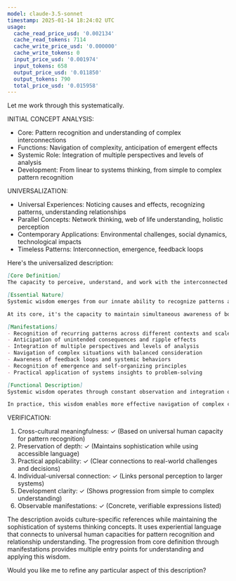 ```yaml
---
model: claude-3.5-sonnet
timestamp: 2025-01-14 18:24:02 UTC
usage:
  cache_read_price_usd: '0.002134'
  cache_read_tokens: 7114
  cache_write_price_usd: '0.000000'
  cache_write_tokens: 0
  input_price_usd: '0.001974'
  input_tokens: 658
  output_price_usd: '0.011850'
  output_tokens: 790
  total_price_usd: '0.015958'
---
```


Let me work through this systematically.

INITIAL CONCEPT ANALYSIS:
- Core: Pattern recognition and understanding of complex interconnections
- Functions: Navigation of complexity, anticipation of emergent effects
- Systemic Role: Integration of multiple perspectives and levels of analysis
- Development: From linear to systems thinking, from simple to complex pattern recognition

UNIVERSALIZATION:
- Universal Experiences: Noticing causes and effects, recognizing patterns, understanding relationships
- Parallel Concepts: Network thinking, web of life understanding, holistic perception
- Contemporary Applications: Environmental challenges, social dynamics, technological impacts
- Timeless Patterns: Interconnection, emergence, feedback loops

Here's the universalized description:

```markdown
[Core Definition]
The capacity to perceive, understand, and work with the interconnected nature of reality. It manifests as the ability to recognize patterns, anticipate emergent effects, and navigate complex systems while maintaining awareness of multiple levels of interaction and influence.

[Essential Nature]
Systemic wisdom emerges from our innate ability to recognize patterns and relationships, developed to encompass increasingly complex webs of connection. It represents the maturation of perception from linear cause-and-effect to understanding multiple influences, feedback loops, and emergent properties. This wisdom combines careful observation, pattern recognition, and an intuitive grasp of how parts relate to wholes.

At its core, it's the capacity to maintain simultaneous awareness of both details and the larger picture, seeing how changes in one area ripple through the entire system. This includes understanding time delays, indirect effects, and the often surprising behaviors that emerge from simple interactions.

[Manifestations]
- Recognition of recurring patterns across different contexts and scales
- Anticipation of unintended consequences and ripple effects
- Integration of multiple perspectives and levels of analysis
- Navigation of complex situations with balanced consideration
- Awareness of feedback loops and systemic behaviors
- Recognition of emergence and self-organizing principles
- Practical application of systems insights to problem-solving

[Functional Description]
Systemic wisdom operates through constant observation and integration of information across multiple scales and domains. It involves maintaining a dynamic balance between focused attention to specific elements and broad awareness of the whole system. This wisdom develops through repeated exposure to complex situations, reflection on patterns and relationships, and conscious practice in tracing connections and influences through systems.

In practice, this wisdom enables more effective navigation of complex challenges by revealing leverage points, anticipating downstream effects, and identifying root causes rather than symptoms. It supports better decision-making by highlighting interconnections between seemingly separate issues and revealing how interventions might ripple through the system. This allows for more nuanced, effective responses to challenges at any scale, from personal to planetary.
```

VERIFICATION:
1. Cross-cultural meaningfulness: ✓ (Based on universal human capacity for pattern recognition)
2. Preservation of depth: ✓ (Maintains sophistication while using accessible language)
3. Practical applicability: ✓ (Clear connections to real-world challenges and decisions)
4. Individual-universal connection: ✓ (Links personal perception to larger systems)
5. Development clarity: ✓ (Shows progression from simple to complex understanding)
6. Observable manifestations: ✓ (Concrete, verifiable expressions listed)

The description avoids culture-specific references while maintaining the sophistication of systems thinking concepts. It uses experiential language that connects to universal human capacities for pattern recognition and relationship understanding. The progression from core definition through manifestations provides multiple entry points for understanding and applying this wisdom.

Would you like me to refine any particular aspect of this description?